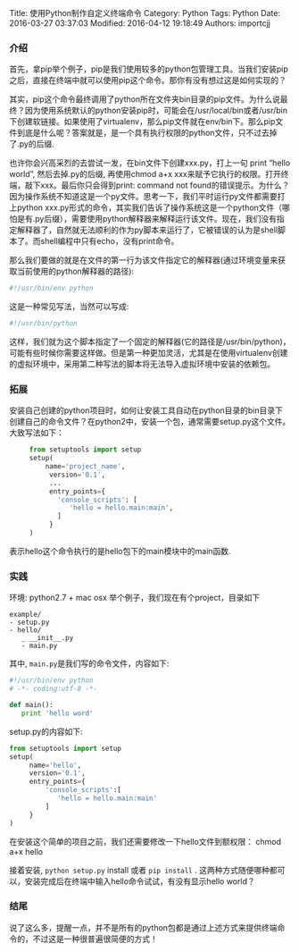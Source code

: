 Title: 使用Python制作自定义终端命令
Category: Python
Tags: Python
Date: 2016-03-27 03:37:03
Modified: 2016-04-12 19:18:49
Authors: importcjj

### 介绍

首先，拿pip举个例子，pip是我们使用较多的python包管理工具。当我们安装pip之后，直接在终端中就可以使用pip这个命令。那你有没有想过这是如何实现的？

      
其实，pip这个命令最终调用了python所在文件夹bin目录的pip文件。为什么说最终？因为使用系统默认的python安装pip时，可能会在/usr/local/bin或者/usr/bin下创建软链接。如果使用了virtualenv，那么pip文件就在env/bin下。那么pip文件到底是什么呢？答案就是，是一个具有执行权限的python文件，只不过去掉了.py的后缀.
      
也许你会兴高采烈的去尝试一发，在bin文件下创建xxx.py，打上一句 print “hello world”, 然后去掉.py的后缀, 再使用chmod a+x xxx来赋予它执行的权限。打开终端，敲下xxx。最后你只会得到print: command not found的错误提示。为什么？因为操作系统不知道这是一个py文件。思考一下，我们平时运行py文件都需要打上python xxx.py形式的命令，其实我们告诉了操作系统这是一个python文件（哪怕是有.py后缀），需要使用python解释器来解释运行该文件。现在，我们没有指定解释器了，自然就无法顺利的作为py脚本来运行了，它被错误的认为是shell脚本了。而shell编程中只有echo，没有print命令。
       
那么我们要做的就是在文件的第一行为该文件指定它的解释器(通过环境变量来获取当前使用的python解释器的路径):

```sh
#!/usr/bin/env python
```

这是一种常见写法，当然可以写成:

```sh
#!/usr/bin/python
```

这样，我们就为这个脚本指定了一个固定的解释器(它的路径是/usr/bin/python)，可能有些时候你需要这样做。但是第一种更加灵活，尤其是在使用virtualenv创建的虚拟环境中，采用第二种写法的脚本将无法导入虚拟环境中安装的依赖包。

### 拓展
安装自己创建的python项目时，如何让安装工具自动在python目录的bin目录下创建自己的命令文件？在python2中，安装一个包，通常需要setup.py这个文件。大致写法如下：

```python
     from setuptools import setup
     setup(
         name='project_name',
          version='0.1',
          ...
          entry_points={
            'console_scripts': [
               'hello = hello.main:main',
            ]
          }
     )
```
表示hello这个命令执行的是hello包下的main模块中的main函数.

### 实践
环境: python2.7 + mac osx
举个例子，我们现在有个project，目录如下

```
example/
- setup.py
- hello/
   _ __init__.py
   - main.py
```

其中, `main.py`是我们写的命令文件，内容如下:

```python
#!/usr/bin/env python
# -*- coding:utf-8 -*-

def main():
   print 'hello word'
```
setup.py的内容如下:

```python
from setuptools import setup
setup(
     name='hello',
     version='0.1',
     entry_points={
         'console_scripts':[
            'hello = hello.main:main'
         ]
     }
)
```
在安装这个简单的项目之前，我们还需要修改一下hello文件到额权限：
          chmod a+x hello

接着安装, `python setup.py` install 或者 `pip install` . 这两种方式随便哪种都可以，安装完成后在终端中输入hello命令试试，有没有显示hello world？

### 结尾
说了这么多，提醒一点，并不是所有的python包都是通过上述方式来提供终端命令的，不过这是一种很普遍很简便的方式！
